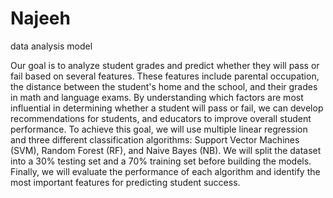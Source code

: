 # Najeeh
data analysis model

Our goal is to analyze student grades and predict whether they will pass or fail based on several features. These features include parental occupation, the distance between the student's home and the school, and their grades in math and language exams. By understanding which factors are most influential in determining whether a student will pass or fail, we can develop recommendations for students, and educators to improve overall student performance. To achieve this goal, we will use multiple linear regression and three different classification algorithms: Support Vector Machines (SVM), Random Forest (RF), and Naive Bayes (NB). We will split the dataset into a 30% testing set and a 70% training set before building the models. Finally, we will evaluate the performance of each algorithm and identify the most important features for predicting student success.
